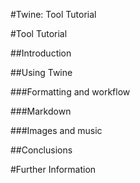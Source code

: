 #Twine: Tool Tutorial

#Tool Tutorial 

##Introduction 

##Using Twine 

###Formatting and workflow 

###Markdown

###Images and music 

##Conclusions 

#Further Information 
